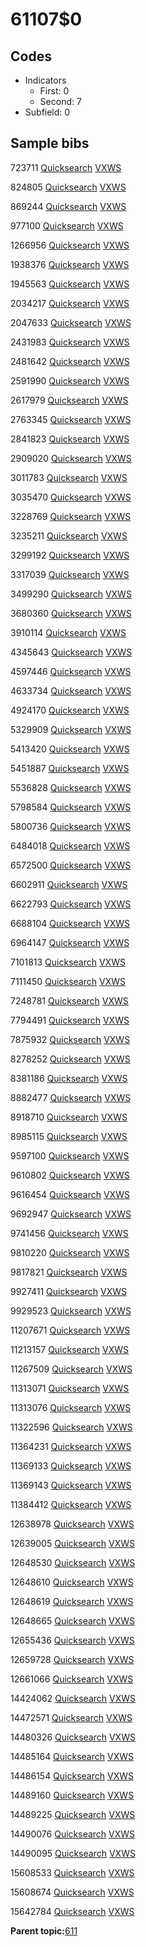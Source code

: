 # 61107$0

## Codes

-   Indicators
    -   First: 0
    -   Second: 7
-   Subfield: 0

## Sample bibs

723711 [Quicksearch](https://search.library.yale.edu/catalog/723711) [VXWS](http://prodorbis.library.yale.edu:7014/vxws/GetHoldingsService?bibId=723711)

824805 [Quicksearch](https://search.library.yale.edu/catalog/824805) [VXWS](http://prodorbis.library.yale.edu:7014/vxws/GetHoldingsService?bibId=824805)

869244 [Quicksearch](https://search.library.yale.edu/catalog/869244) [VXWS](http://prodorbis.library.yale.edu:7014/vxws/GetHoldingsService?bibId=869244)

977100 [Quicksearch](https://search.library.yale.edu/catalog/977100) [VXWS](http://prodorbis.library.yale.edu:7014/vxws/GetHoldingsService?bibId=977100)

1266956 [Quicksearch](https://search.library.yale.edu/catalog/1266956) [VXWS](http://prodorbis.library.yale.edu:7014/vxws/GetHoldingsService?bibId=1266956)

1938376 [Quicksearch](https://search.library.yale.edu/catalog/1938376) [VXWS](http://prodorbis.library.yale.edu:7014/vxws/GetHoldingsService?bibId=1938376)

1945563 [Quicksearch](https://search.library.yale.edu/catalog/1945563) [VXWS](http://prodorbis.library.yale.edu:7014/vxws/GetHoldingsService?bibId=1945563)

2034217 [Quicksearch](https://search.library.yale.edu/catalog/2034217) [VXWS](http://prodorbis.library.yale.edu:7014/vxws/GetHoldingsService?bibId=2034217)

2047633 [Quicksearch](https://search.library.yale.edu/catalog/2047633) [VXWS](http://prodorbis.library.yale.edu:7014/vxws/GetHoldingsService?bibId=2047633)

2431983 [Quicksearch](https://search.library.yale.edu/catalog/2431983) [VXWS](http://prodorbis.library.yale.edu:7014/vxws/GetHoldingsService?bibId=2431983)

2481642 [Quicksearch](https://search.library.yale.edu/catalog/2481642) [VXWS](http://prodorbis.library.yale.edu:7014/vxws/GetHoldingsService?bibId=2481642)

2591990 [Quicksearch](https://search.library.yale.edu/catalog/2591990) [VXWS](http://prodorbis.library.yale.edu:7014/vxws/GetHoldingsService?bibId=2591990)

2617979 [Quicksearch](https://search.library.yale.edu/catalog/2617979) [VXWS](http://prodorbis.library.yale.edu:7014/vxws/GetHoldingsService?bibId=2617979)

2763345 [Quicksearch](https://search.library.yale.edu/catalog/2763345) [VXWS](http://prodorbis.library.yale.edu:7014/vxws/GetHoldingsService?bibId=2763345)

2841823 [Quicksearch](https://search.library.yale.edu/catalog/2841823) [VXWS](http://prodorbis.library.yale.edu:7014/vxws/GetHoldingsService?bibId=2841823)

2909020 [Quicksearch](https://search.library.yale.edu/catalog/2909020) [VXWS](http://prodorbis.library.yale.edu:7014/vxws/GetHoldingsService?bibId=2909020)

3011783 [Quicksearch](https://search.library.yale.edu/catalog/3011783) [VXWS](http://prodorbis.library.yale.edu:7014/vxws/GetHoldingsService?bibId=3011783)

3035470 [Quicksearch](https://search.library.yale.edu/catalog/3035470) [VXWS](http://prodorbis.library.yale.edu:7014/vxws/GetHoldingsService?bibId=3035470)

3228769 [Quicksearch](https://search.library.yale.edu/catalog/3228769) [VXWS](http://prodorbis.library.yale.edu:7014/vxws/GetHoldingsService?bibId=3228769)

3235211 [Quicksearch](https://search.library.yale.edu/catalog/3235211) [VXWS](http://prodorbis.library.yale.edu:7014/vxws/GetHoldingsService?bibId=3235211)

3299192 [Quicksearch](https://search.library.yale.edu/catalog/3299192) [VXWS](http://prodorbis.library.yale.edu:7014/vxws/GetHoldingsService?bibId=3299192)

3317039 [Quicksearch](https://search.library.yale.edu/catalog/3317039) [VXWS](http://prodorbis.library.yale.edu:7014/vxws/GetHoldingsService?bibId=3317039)

3499290 [Quicksearch](https://search.library.yale.edu/catalog/3499290) [VXWS](http://prodorbis.library.yale.edu:7014/vxws/GetHoldingsService?bibId=3499290)

3680360 [Quicksearch](https://search.library.yale.edu/catalog/3680360) [VXWS](http://prodorbis.library.yale.edu:7014/vxws/GetHoldingsService?bibId=3680360)

3910114 [Quicksearch](https://search.library.yale.edu/catalog/3910114) [VXWS](http://prodorbis.library.yale.edu:7014/vxws/GetHoldingsService?bibId=3910114)

4345643 [Quicksearch](https://search.library.yale.edu/catalog/4345643) [VXWS](http://prodorbis.library.yale.edu:7014/vxws/GetHoldingsService?bibId=4345643)

4597446 [Quicksearch](https://search.library.yale.edu/catalog/4597446) [VXWS](http://prodorbis.library.yale.edu:7014/vxws/GetHoldingsService?bibId=4597446)

4633734 [Quicksearch](https://search.library.yale.edu/catalog/4633734) [VXWS](http://prodorbis.library.yale.edu:7014/vxws/GetHoldingsService?bibId=4633734)

4924170 [Quicksearch](https://search.library.yale.edu/catalog/4924170) [VXWS](http://prodorbis.library.yale.edu:7014/vxws/GetHoldingsService?bibId=4924170)

5329909 [Quicksearch](https://search.library.yale.edu/catalog/5329909) [VXWS](http://prodorbis.library.yale.edu:7014/vxws/GetHoldingsService?bibId=5329909)

5413420 [Quicksearch](https://search.library.yale.edu/catalog/5413420) [VXWS](http://prodorbis.library.yale.edu:7014/vxws/GetHoldingsService?bibId=5413420)

5451887 [Quicksearch](https://search.library.yale.edu/catalog/5451887) [VXWS](http://prodorbis.library.yale.edu:7014/vxws/GetHoldingsService?bibId=5451887)

5536828 [Quicksearch](https://search.library.yale.edu/catalog/5536828) [VXWS](http://prodorbis.library.yale.edu:7014/vxws/GetHoldingsService?bibId=5536828)

5798584 [Quicksearch](https://search.library.yale.edu/catalog/5798584) [VXWS](http://prodorbis.library.yale.edu:7014/vxws/GetHoldingsService?bibId=5798584)

5800736 [Quicksearch](https://search.library.yale.edu/catalog/5800736) [VXWS](http://prodorbis.library.yale.edu:7014/vxws/GetHoldingsService?bibId=5800736)

6484018 [Quicksearch](https://search.library.yale.edu/catalog/6484018) [VXWS](http://prodorbis.library.yale.edu:7014/vxws/GetHoldingsService?bibId=6484018)

6572500 [Quicksearch](https://search.library.yale.edu/catalog/6572500) [VXWS](http://prodorbis.library.yale.edu:7014/vxws/GetHoldingsService?bibId=6572500)

6602911 [Quicksearch](https://search.library.yale.edu/catalog/6602911) [VXWS](http://prodorbis.library.yale.edu:7014/vxws/GetHoldingsService?bibId=6602911)

6622793 [Quicksearch](https://search.library.yale.edu/catalog/6622793) [VXWS](http://prodorbis.library.yale.edu:7014/vxws/GetHoldingsService?bibId=6622793)

6688104 [Quicksearch](https://search.library.yale.edu/catalog/6688104) [VXWS](http://prodorbis.library.yale.edu:7014/vxws/GetHoldingsService?bibId=6688104)

6964147 [Quicksearch](https://search.library.yale.edu/catalog/6964147) [VXWS](http://prodorbis.library.yale.edu:7014/vxws/GetHoldingsService?bibId=6964147)

7101813 [Quicksearch](https://search.library.yale.edu/catalog/7101813) [VXWS](http://prodorbis.library.yale.edu:7014/vxws/GetHoldingsService?bibId=7101813)

7111450 [Quicksearch](https://search.library.yale.edu/catalog/7111450) [VXWS](http://prodorbis.library.yale.edu:7014/vxws/GetHoldingsService?bibId=7111450)

7248781 [Quicksearch](https://search.library.yale.edu/catalog/7248781) [VXWS](http://prodorbis.library.yale.edu:7014/vxws/GetHoldingsService?bibId=7248781)

7794491 [Quicksearch](https://search.library.yale.edu/catalog/7794491) [VXWS](http://prodorbis.library.yale.edu:7014/vxws/GetHoldingsService?bibId=7794491)

7875932 [Quicksearch](https://search.library.yale.edu/catalog/7875932) [VXWS](http://prodorbis.library.yale.edu:7014/vxws/GetHoldingsService?bibId=7875932)

8278252 [Quicksearch](https://search.library.yale.edu/catalog/8278252) [VXWS](http://prodorbis.library.yale.edu:7014/vxws/GetHoldingsService?bibId=8278252)

8381186 [Quicksearch](https://search.library.yale.edu/catalog/8381186) [VXWS](http://prodorbis.library.yale.edu:7014/vxws/GetHoldingsService?bibId=8381186)

8882477 [Quicksearch](https://search.library.yale.edu/catalog/8882477) [VXWS](http://prodorbis.library.yale.edu:7014/vxws/GetHoldingsService?bibId=8882477)

8918710 [Quicksearch](https://search.library.yale.edu/catalog/8918710) [VXWS](http://prodorbis.library.yale.edu:7014/vxws/GetHoldingsService?bibId=8918710)

8985115 [Quicksearch](https://search.library.yale.edu/catalog/8985115) [VXWS](http://prodorbis.library.yale.edu:7014/vxws/GetHoldingsService?bibId=8985115)

9597100 [Quicksearch](https://search.library.yale.edu/catalog/9597100) [VXWS](http://prodorbis.library.yale.edu:7014/vxws/GetHoldingsService?bibId=9597100)

9610802 [Quicksearch](https://search.library.yale.edu/catalog/9610802) [VXWS](http://prodorbis.library.yale.edu:7014/vxws/GetHoldingsService?bibId=9610802)

9616454 [Quicksearch](https://search.library.yale.edu/catalog/9616454) [VXWS](http://prodorbis.library.yale.edu:7014/vxws/GetHoldingsService?bibId=9616454)

9692947 [Quicksearch](https://search.library.yale.edu/catalog/9692947) [VXWS](http://prodorbis.library.yale.edu:7014/vxws/GetHoldingsService?bibId=9692947)

9741456 [Quicksearch](https://search.library.yale.edu/catalog/9741456) [VXWS](http://prodorbis.library.yale.edu:7014/vxws/GetHoldingsService?bibId=9741456)

9810220 [Quicksearch](https://search.library.yale.edu/catalog/9810220) [VXWS](http://prodorbis.library.yale.edu:7014/vxws/GetHoldingsService?bibId=9810220)

9817821 [Quicksearch](https://search.library.yale.edu/catalog/9817821) [VXWS](http://prodorbis.library.yale.edu:7014/vxws/GetHoldingsService?bibId=9817821)

9927411 [Quicksearch](https://search.library.yale.edu/catalog/9927411) [VXWS](http://prodorbis.library.yale.edu:7014/vxws/GetHoldingsService?bibId=9927411)

9929523 [Quicksearch](https://search.library.yale.edu/catalog/9929523) [VXWS](http://prodorbis.library.yale.edu:7014/vxws/GetHoldingsService?bibId=9929523)

11207671 [Quicksearch](https://search.library.yale.edu/catalog/11207671) [VXWS](http://prodorbis.library.yale.edu:7014/vxws/GetHoldingsService?bibId=11207671)

11213157 [Quicksearch](https://search.library.yale.edu/catalog/11213157) [VXWS](http://prodorbis.library.yale.edu:7014/vxws/GetHoldingsService?bibId=11213157)

11267509 [Quicksearch](https://search.library.yale.edu/catalog/11267509) [VXWS](http://prodorbis.library.yale.edu:7014/vxws/GetHoldingsService?bibId=11267509)

11313071 [Quicksearch](https://search.library.yale.edu/catalog/11313071) [VXWS](http://prodorbis.library.yale.edu:7014/vxws/GetHoldingsService?bibId=11313071)

11313076 [Quicksearch](https://search.library.yale.edu/catalog/11313076) [VXWS](http://prodorbis.library.yale.edu:7014/vxws/GetHoldingsService?bibId=11313076)

11322596 [Quicksearch](https://search.library.yale.edu/catalog/11322596) [VXWS](http://prodorbis.library.yale.edu:7014/vxws/GetHoldingsService?bibId=11322596)

11364231 [Quicksearch](https://search.library.yale.edu/catalog/11364231) [VXWS](http://prodorbis.library.yale.edu:7014/vxws/GetHoldingsService?bibId=11364231)

11369133 [Quicksearch](https://search.library.yale.edu/catalog/11369133) [VXWS](http://prodorbis.library.yale.edu:7014/vxws/GetHoldingsService?bibId=11369133)

11369143 [Quicksearch](https://search.library.yale.edu/catalog/11369143) [VXWS](http://prodorbis.library.yale.edu:7014/vxws/GetHoldingsService?bibId=11369143)

11384412 [Quicksearch](https://search.library.yale.edu/catalog/11384412) [VXWS](http://prodorbis.library.yale.edu:7014/vxws/GetHoldingsService?bibId=11384412)

12638978 [Quicksearch](https://search.library.yale.edu/catalog/12638978) [VXWS](http://prodorbis.library.yale.edu:7014/vxws/GetHoldingsService?bibId=12638978)

12639005 [Quicksearch](https://search.library.yale.edu/catalog/12639005) [VXWS](http://prodorbis.library.yale.edu:7014/vxws/GetHoldingsService?bibId=12639005)

12648530 [Quicksearch](https://search.library.yale.edu/catalog/12648530) [VXWS](http://prodorbis.library.yale.edu:7014/vxws/GetHoldingsService?bibId=12648530)

12648610 [Quicksearch](https://search.library.yale.edu/catalog/12648610) [VXWS](http://prodorbis.library.yale.edu:7014/vxws/GetHoldingsService?bibId=12648610)

12648619 [Quicksearch](https://search.library.yale.edu/catalog/12648619) [VXWS](http://prodorbis.library.yale.edu:7014/vxws/GetHoldingsService?bibId=12648619)

12648665 [Quicksearch](https://search.library.yale.edu/catalog/12648665) [VXWS](http://prodorbis.library.yale.edu:7014/vxws/GetHoldingsService?bibId=12648665)

12655436 [Quicksearch](https://search.library.yale.edu/catalog/12655436) [VXWS](http://prodorbis.library.yale.edu:7014/vxws/GetHoldingsService?bibId=12655436)

12659728 [Quicksearch](https://search.library.yale.edu/catalog/12659728) [VXWS](http://prodorbis.library.yale.edu:7014/vxws/GetHoldingsService?bibId=12659728)

12661066 [Quicksearch](https://search.library.yale.edu/catalog/12661066) [VXWS](http://prodorbis.library.yale.edu:7014/vxws/GetHoldingsService?bibId=12661066)

14424062 [Quicksearch](https://search.library.yale.edu/catalog/14424062) [VXWS](http://prodorbis.library.yale.edu:7014/vxws/GetHoldingsService?bibId=14424062)

14472571 [Quicksearch](https://search.library.yale.edu/catalog/14472571) [VXWS](http://prodorbis.library.yale.edu:7014/vxws/GetHoldingsService?bibId=14472571)

14480326 [Quicksearch](https://search.library.yale.edu/catalog/14480326) [VXWS](http://prodorbis.library.yale.edu:7014/vxws/GetHoldingsService?bibId=14480326)

14485164 [Quicksearch](https://search.library.yale.edu/catalog/14485164) [VXWS](http://prodorbis.library.yale.edu:7014/vxws/GetHoldingsService?bibId=14485164)

14486154 [Quicksearch](https://search.library.yale.edu/catalog/14486154) [VXWS](http://prodorbis.library.yale.edu:7014/vxws/GetHoldingsService?bibId=14486154)

14489160 [Quicksearch](https://search.library.yale.edu/catalog/14489160) [VXWS](http://prodorbis.library.yale.edu:7014/vxws/GetHoldingsService?bibId=14489160)

14489225 [Quicksearch](https://search.library.yale.edu/catalog/14489225) [VXWS](http://prodorbis.library.yale.edu:7014/vxws/GetHoldingsService?bibId=14489225)

14490076 [Quicksearch](https://search.library.yale.edu/catalog/14490076) [VXWS](http://prodorbis.library.yale.edu:7014/vxws/GetHoldingsService?bibId=14490076)

14490095 [Quicksearch](https://search.library.yale.edu/catalog/14490095) [VXWS](http://prodorbis.library.yale.edu:7014/vxws/GetHoldingsService?bibId=14490095)

15608533 [Quicksearch](https://search.library.yale.edu/catalog/15608533) [VXWS](http://prodorbis.library.yale.edu:7014/vxws/GetHoldingsService?bibId=15608533)

15608674 [Quicksearch](https://search.library.yale.edu/catalog/15608674) [VXWS](http://prodorbis.library.yale.edu:7014/vxws/GetHoldingsService?bibId=15608674)

15642784 [Quicksearch](https://search.library.yale.edu/catalog/15642784) [VXWS](http://prodorbis.library.yale.edu:7014/vxws/GetHoldingsService?bibId=15642784)

**Parent topic:**[611](../../tags/611/611.md)

